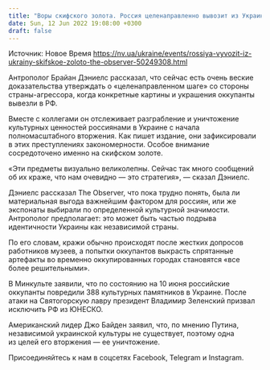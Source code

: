 ```yaml
---
title: "Воры скифского золота. Россия целенаправленно вывозит из Украины исторические ценности — СМИ"
date: Sun, 12 Jun 2022 19:08:00 +0300
draft: false
---
```

Источник: Новое Время https://nv.ua/ukraine/events/rossiya-vyvozit-iz-ukrainy-skifskoe-zoloto-the-observer-50249308.html


Антрополог Брайан Дэниелс рассказал, что сейчас есть очень веские доказательства утверждать о «целенаправленном шаге» со стороны страны-агрессора, когда конкретные картины и украшения оккупанты вывезли в РФ.

Вместе с коллегами он отслеживает разграбление и уничтожение культурных ценностей россиянами в Украине с начала полномасштабного вторжения. Как пишет издание, они зафиксировали в этих преступлениях закономерности. Особое внимание сосредоточено именно на скифском золоте.

«Эти предметы визуально великолепны. Сейчас так много сообщений об их краже, что нам очевидно — это стратегия», — сказал Дэниелс.

Дэниелс рассказал The Observer, что пока трудно понять, была ли материальная выгода важнейшим фактором для россиян, или же экспонаты выбирали по определенной культурной значимости. Антрополог предполагает: это может быть частью подрыва идентичности Украины как независимой страны.

По его словам, кражи обычно происходят после жестких допросов работников музеев, а попытки оккупантов выкрасть спрятанные артефакты во временно оккупированных городах становятся «все более решительными».

В Минкульте заявили, что по состоянию на 10 июня российские оккупанты повредили 388 культурных памятников в Украине. После атаки на Святогорскую лавру президент Владимир Зеленский призвал исключить РФ из ЮНЕСКО.

Американский лидер Джо Байден заявил, что, по мнению Путина, независимой украинской культуры не существует, поэтому одна из целей его вторжения — ее уничтожение.

Присоединяйтесь к нам в соцсетях Facebook, Telegram и Instagram.
